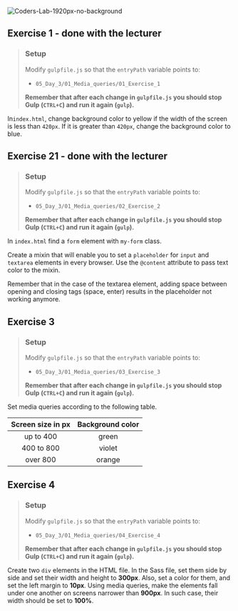 ![Coders-Lab-1920px-no-background](https://user-images.githubusercontent.com/30623667/104709394-2cabee80-571f-11eb-9518-ea6a794e558e.png)


## Exercise 1 - done with the lecturer

> ### Setup
> Modify `gulpfile.js` so that the `entryPath` variable points to:
> -  `05_Day_3/01_Media_queries/01_Exercise_1`
>
> **Remember that after each change in `gulpfile.js` you should stop Gulp (`CTRL+C`) and run it again (`gulp`).**

In`index.html`, change background color to yellow if the width of the screen is less than `420px`. If it is greater than `420px`, change the background color to blue.


## Exercise 21 - done with the lecturer

> ### Setup
> Modify `gulpfile.js` so that the `entryPath` variable points to:
> -  `05_Day_3/01_Media_queries/02_Exercise_2`
>
> **Remember that after each change in `gulpfile.js` you should stop Gulp (`CTRL+C`) and run it again (`gulp`).**

In `index.html` find a `form` element with `my-form` class.

Create a mixin that will enable you to set a `placeholder` for `input` and `textarea` elements in every browser.
Use the `@content` attribute to pass text color to the mixin.

Remember that in the case of the textarea element, adding space between opening and closing tags (space, enter) results in the placeholder not working anymore.


## Exercise 3

> ### Setup
> Modify `gulpfile.js` so that the `entryPath` variable points to:
> -  `05_Day_3/01_Media_queries/03_Exercise_3`
>
> **Remember that after each change in `gulpfile.js` you should stop Gulp (`CTRL+C`) and run it again (`gulp`).**

Set media queries according to the following table.

| Screen size in px | Background color |
| :---: | :---: |
| up to 400 | green |
| 400 to 800 | violet |
| over 800 | orange |


## Exercise 4

> ### Setup
> Modify `gulpfile.js` so that the `entryPath` variable points to:
> -  `05_Day_3/01_Media_queries/04_Exercise_4`
>
> **Remember that after each change in `gulpfile.js` you should stop Gulp (`CTRL+C`) and run it again (`gulp`).**

Create two `div` elements in the HTML file. In the Sass file, set them side by side and set their width and height to **300px**. Also, set a color for them, and set the left margin to **10px**. Using media queries, make the elements fall under one another on screens narrower than **900px**. In such case, their width should be set to **100%**.
